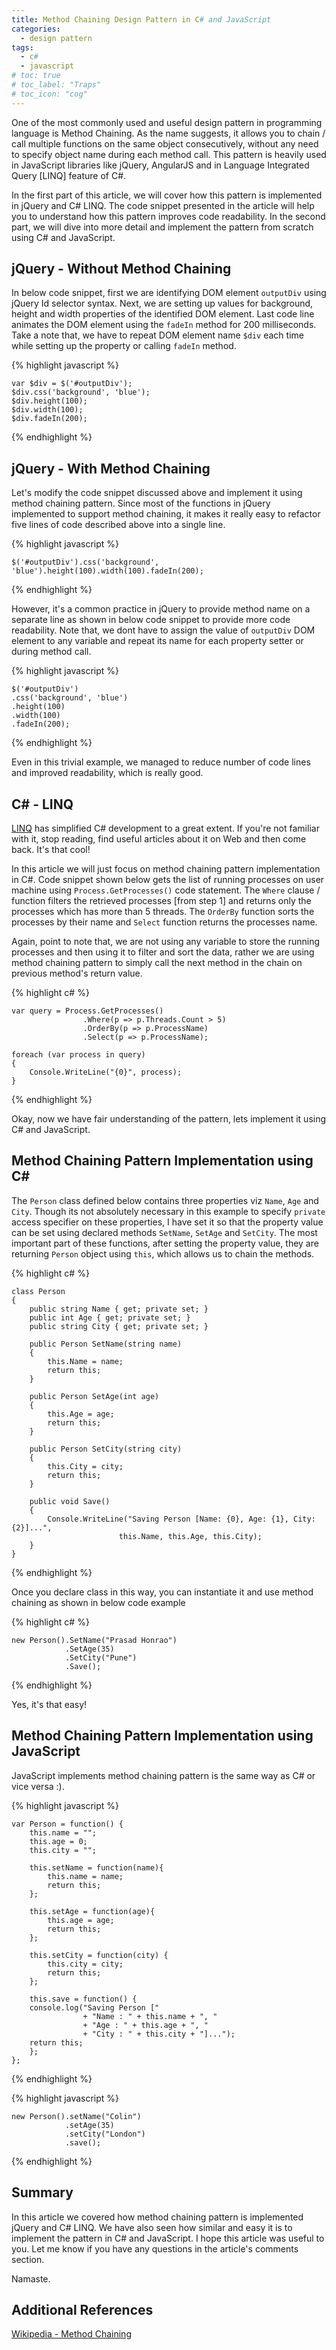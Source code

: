 ```yaml
---
title: Method Chaining Design Pattern in C# and JavaScript
categories:
  - design pattern
tags:
  - c#
  - javascript
# toc: true
# toc_label: "Traps"
# toc_icon: "cog"
---
```


One of the most commonly used and useful design pattern in programming language is Method Chaining. As the name suggests, it allows you to chain / call multiple functions on the same object consecutively, without any need to specify object name during each method call. This pattern is heavily used in JavaScript libraries like jQuery, AngularJS and in Language Integrated Query [LINQ] feature of C#. 

In the first part of this article, we will cover how this pattern is implemented in jQuery and C# LINQ. The code snippet presented in the article will help you to understand how this pattern improves code readability. In the second part, we will dive into more detail and implement the pattern from scratch using C# and JavaScript. 

## jQuery - Without Method Chaining

In below code snippet, first we are identifying DOM element `outputDiv` using jQuery Id selector syntax. Next, we are setting up values for background, height and width properties of the identified DOM element. Last code line animates the DOM element using the `fadeIn` method for 200 milliseconds. Take a note that, we have to repeat DOM element name `$div` each time while setting up the property or calling `fadeIn` method.

{% highlight javascript %}

    var $div = $('#outputDiv');
    $div.css('background', 'blue');  
    $div.height(100);
    $div.width(100);
    $div.fadeIn(200);

{% endhighlight %}

## jQuery - With Method Chaining

Let's modify the code snippet discussed above and implement it using method chaining pattern. Since most of the functions in jQuery implemented to support method chaining, it makes it really easy to refactor five lines of code described above into a single line.

{% highlight javascript %}

    $('#outputDiv').css('background', 'blue').height(100).width(100).fadeIn(200);

{% endhighlight %}

However, it's a common practice in jQuery to provide method name on a separate line as shown in below code snippet to provide more code readability. Note that, we dont have to assign the value of `outputDiv` DOM element to any variable and repeat its name for each property setter or during method call.

{% highlight javascript %}

    $('#outputDiv')
    .css('background', 'blue')
    .height(100)
    .width(100)
    .fadeIn(200);

{% endhighlight %}

Even in this trivial example, we managed to reduce number of code lines and improved readability, which is really good.

## C# - LINQ

[LINQ](http://msdn.microsoft.com/en-us/library/bb397933.aspx "C# LINQ") has simplified C# development to a great extent. If you're not familiar with it, stop reading, find useful articles about it on Web and then come back. It's that cool!

In this article we will just focus on method chaining pattern implementation in C#. Code snippet shown below gets the list of running processes on user machine using `Process.GetProcesses()` code statement. The `Where` clause / function filters the retrieved processes [from step 1] and returns only the processes which has more than 5 threads. The `OrderBy` function sorts the processes by their name and `Select` function returns the processes name. 

Again, point to note that, we are not using any variable to store the running processes and then using it to filter and sort the data, rather we are using method chaining pattern to simply call the next method in the chain on previous method's return value.

{% highlight c# %}

    var query = Process.GetProcesses()
                    .Where(p => p.Threads.Count > 5)
                    .OrderBy(p => p.ProcessName)
                    .Select(p => p.ProcessName);

    foreach (var process in query)
    {
        Console.WriteLine("{0}", process);
    }

{% endhighlight %}

Okay, now we have fair understanding of the pattern, lets implement it using C# and JavaScript.

## Method Chaining Pattern Implementation using C#

The `Person` class defined below contains three properties viz `Name`, `Age` and `City`. Though its not absolutely necessary in this example to specify `private` access specifier on these properties, I have set it so that the property value can be set using declared methods `SetName`, `SetAge` and `SetCity`. The most important part of these functions, after setting the property value, they are returning `Person` object using `this`, which allows us to chain the methods.

{% highlight c# %}

    class Person
    {
        public string Name { get; private set; }
        public int Age { get; private set; }
        public string City { get; private set; }

        public Person SetName(string name)
        {
            this.Name = name;
            return this;
        }

        public Person SetAge(int age)
        {
            this.Age = age;
            return this;
        }

        public Person SetCity(string city)
        {
            this.City = city;
            return this;
        }

        public void Save()
        {
            Console.WriteLine("Saving Person [Name: {0}, Age: {1}, City: {2}]...", 
                            this.Name, this.Age, this.City);
        }
    }

{% endhighlight %}

Once you declare class in this way, you can instantiate it and use method chaining as shown in below code example

{% highlight c# %}

    new Person().SetName("Prasad Honrao")
                .SetAge(35)
                .SetCity("Pune")
                .Save();


{% endhighlight %}

Yes, it's that easy!

## Method Chaining Pattern Implementation using JavaScript

JavaScript implements method chaining pattern is the same way as C# or vice versa :).

{% highlight javascript %}

    var Person = function() {
        this.name = "";
        this.age = 0;
        this.city = "";

        this.setName = function(name){
            this.name = name;
            return this;
        };

        this.setAge = function(age){
            this.age = age;
            return this;
        };

        this.setCity = function(city) {
            this.city = city;
            return this;
        };

        this.save = function() {
        console.log("Saving Person ["
                    + "Name : " + this.name + ", "
                    + "Age : " + this.age + ", "
                    + "City : " + this.city + "]...");
        return this;
        };
    };

{% endhighlight %}

{% highlight javascript %}

    new Person().setName("Colin")
                .setAge(35)
                .setCity("London")
                .save();

{% endhighlight %}

## Summary

In this article we covered how method chaining pattern is implemented jQuery and C# LINQ. We have also seen how similar and easy it is to implement the pattern in C# and JavaScript. I hope this article was useful to you. Let me know if you have any questions in the article's comments section.

Namaste.

## Additional References

[Wikipedia - Method Chaining](http://en.wikipedia.org/wiki/Method_chaining "Method Chaining Pattern")